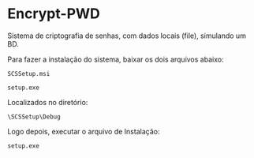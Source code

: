 # Encrypt-PWD
Sistema de criptografia de senhas, com dados locais (file), simulando um BD.

Para fazer a instalação do sistema, baixar os dois arquivos abaixo:
	
	SCSSetup.msi
	
	setup.exe

Localizados no diretório:
	
	\SCSSetup\Debug

Logo depois, executar o arquivo de Instalação:

	setup.exe
